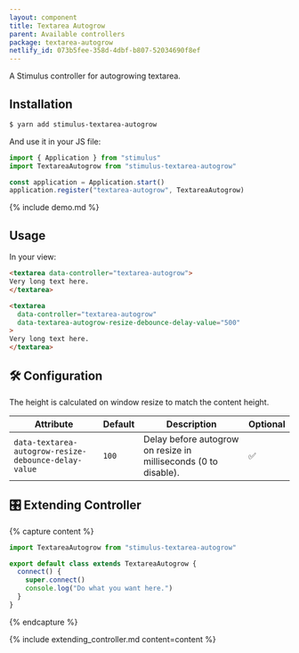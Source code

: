 ```yaml
---
layout: component
title: Textarea Autogrow
parent: Available controllers
package: textarea-autogrow
netlify_id: 073b5fee-358d-4dbf-b807-52034690f8ef
---
```


A Stimulus controller for autogrowing textarea.

## Installation

```bash
$ yarn add stimulus-textarea-autogrow
```

And use it in your JS file:
```js
import { Application } from "stimulus"
import TextareaAutogrow from "stimulus-textarea-autogrow"

const application = Application.start()
application.register("textarea-autogrow", TextareaAutogrow)
```

{% include demo.md %}

## Usage

In your view:
```html
<textarea data-controller="textarea-autogrow">
Very long text here.
</textarea>

<textarea
  data-controller="textarea-autogrow"
  data-textarea-autogrow-resize-debounce-delay-value="500"
>
Very long text here.
</textarea>
```

## 🛠 Configuration

The height is calculated on window resize to match the content height.

| Attribute | Default | Description | Optional |
| --------- | ------- | ----------- | -------- |
| `data-textarea-autogrow-resize-debounce-delay-value` | `100` | Delay before autogrow on resize in milliseconds (0 to disable). | ✅ |

## 🎛 Extending Controller

{% capture content %}
```js
import TextareaAutogrow from "stimulus-textarea-autogrow"

export default class extends TextareaAutogrow {
  connect() {
    super.connect()
    console.log("Do what you want here.")
  }
}
```
{% endcapture %}

{% include extending_controller.md content=content %}

